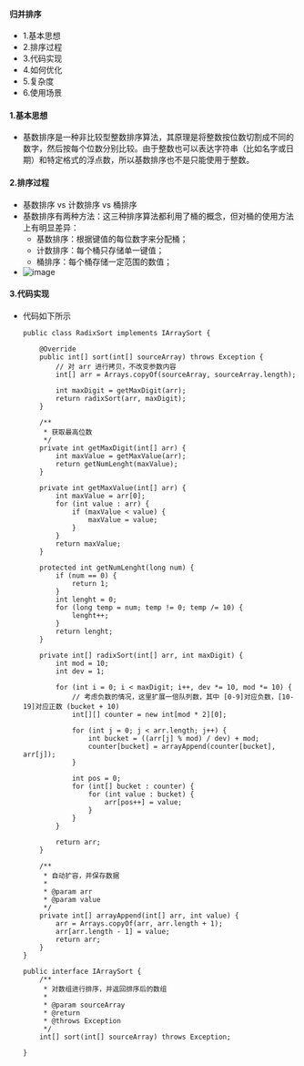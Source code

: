 #### 归并排序
- 1.基本思想
- 2.排序过程
- 3.代码实现
- 4.如何优化
- 5.复杂度
- 6.使用场景



#### 1.基本思想
- 基数排序是一种非比较型整数排序算法，其原理是将整数按位数切割成不同的数字，然后按每个位数分别比较。由于整数也可以表达字符串（比如名字或日期）和特定格式的浮点数，所以基数排序也不是只能使用于整数。



#### 2.排序过程
- 基数排序 vs 计数排序 vs 桶排序
- 基数排序有两种方法：这三种排序算法都利用了桶的概念，但对桶的使用方法上有明显差异：
    - 基数排序：根据键值的每位数字来分配桶；
    - 计数排序：每个桶只存储单一键值；
    - 桶排序：每个桶存储一定范围的数值；
- ![image](https://upload-images.jianshu.io/upload_images/4432347-32c1f17de49aa02f.gif?imageMogr2/auto-orient/strip)



#### 3.代码实现
- 代码如下所示
    ```
    public class RadixSort implements IArraySort {
    
        @Override
        public int[] sort(int[] sourceArray) throws Exception {
            // 对 arr 进行拷贝，不改变参数内容
            int[] arr = Arrays.copyOf(sourceArray, sourceArray.length);
    
            int maxDigit = getMaxDigit(arr);
            return radixSort(arr, maxDigit);
        }
    
        /**
         * 获取最高位数
         */
        private int getMaxDigit(int[] arr) {
            int maxValue = getMaxValue(arr);
            return getNumLenght(maxValue);
        }
    
        private int getMaxValue(int[] arr) {
            int maxValue = arr[0];
            for (int value : arr) {
                if (maxValue < value) {
                    maxValue = value;
                }
            }
            return maxValue;
        }
    
        protected int getNumLenght(long num) {
            if (num == 0) {
                return 1;
            }
            int lenght = 0;
            for (long temp = num; temp != 0; temp /= 10) {
                lenght++;
            }
            return lenght;
        }
    
        private int[] radixSort(int[] arr, int maxDigit) {
            int mod = 10;
            int dev = 1;
    
            for (int i = 0; i < maxDigit; i++, dev *= 10, mod *= 10) {
                // 考虑负数的情况，这里扩展一倍队列数，其中 [0-9]对应负数，[10-19]对应正数 (bucket + 10)
                int[][] counter = new int[mod * 2][0];
    
                for (int j = 0; j < arr.length; j++) {
                    int bucket = ((arr[j] % mod) / dev) + mod;
                    counter[bucket] = arrayAppend(counter[bucket], arr[j]);
                }
    
                int pos = 0;
                for (int[] bucket : counter) {
                    for (int value : bucket) {
                        arr[pos++] = value;
                    }
                }
            }
    
            return arr;
        }
    
        /**
         * 自动扩容，并保存数据
         *
         * @param arr
         * @param value
         */
        private int[] arrayAppend(int[] arr, int value) {
            arr = Arrays.copyOf(arr, arr.length + 1);
            arr[arr.length - 1] = value;
            return arr;
        }
    }
    
    public interface IArraySort {
        /**
         * 对数组进行排序，并返回排序后的数组
         *
         * @param sourceArray
         * @return
         * @throws Exception
         */
        int[] sort(int[] sourceArray) throws Exception;
    
    }
    ```
